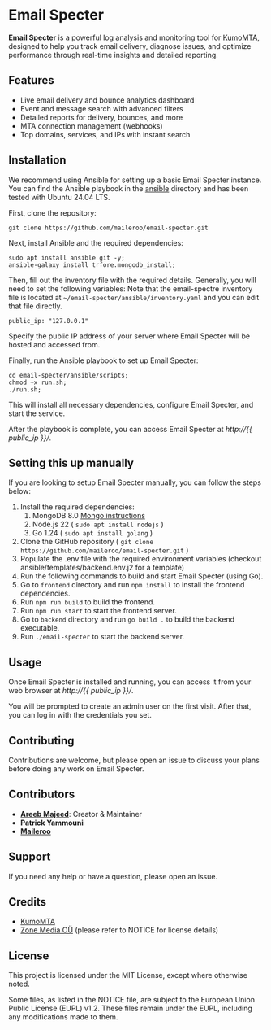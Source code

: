 # Email Specter

**Email Specter** is a powerful log analysis and monitoring tool for [KumoMTA](https://github.com/kumocorp/kumomta), designed to help you track email delivery, diagnose issues, and optimize performance through real-time insights and
detailed reporting.

## Features

- Live email delivery and bounce analytics dashboard
- Event and message search with advanced filters
- Detailed reports for delivery, bounces, and more
- MTA connection management (webhooks)
- Top domains, services, and IPs with instant search

## Installation

We recommend using Ansible for setting up a basic Email Specter instance. You can find the Ansible playbook in the [ansible](https://github.com/maileroo/email-specter/tree/main/ansible) directory and has been tested with Ubuntu 24.04 LTS.

First, clone the repository:

```
git clone https://github.com/maileroo/email-specter.git
```

Next, install Ansible and the required dependencies:

```
sudo apt install ansible git -y;
ansible-galaxy install trfore.mongodb_install;
```

Then, fill out the inventory file with the required details. Generally, you will need to set the following variables:
Note that the email-spectre inventory file is located at `~/email-specter/ansible/inventory.yaml` and you can edit that file directly.

```
public_ip: "127.0.0.1"
```

Specify the public IP address of your server where Email Specter will be hosted and accessed from.

Finally, run the Ansible playbook to set up Email Specter:

```
cd email-specter/ansible/scripts;
chmod +x run.sh;
./run.sh;
```

This will install all necessary dependencies, configure Email Specter, and start the service.

After the playbook is complete, you can access Email Specter at <em>http://{{ public_ip }}/</em>.


## Setting this up manually
If you are looking to setup Email Specter manually, you can follow the steps below:

1. Install the required dependencies: 
   1. MongoDB 8.0  [Mongo instructions](https://www.mongodb.com/docs/manual/administration/install-on-linux/)
   2. Node.js 22  ( `sudo apt install nodejs` )
   3. Go 1.24 ( `sudo apt install golang` )
2. Clone the GitHub repository ( `git clone https://github.com/maileroo/email-specter.git` )
3. Populate the .env file with the required environment variables (checkout ansible/templates/backend.env.j2 for a template)
4. Run the following commands to build and start Email Specter (using Go).
5. Go to `frontend` directory and run `npm install` to install the frontend dependencies.
6. Run `npm run build` to build the frontend.
7. Run `npm run start` to start the frontend server.
8. Go to `backend` directory and run `go build .` to build the backend executable.
9. Run `./email-specter` to start the backend server.

## Usage

Once Email Specter is installed and running, you can access it from your web browser at <em>http://{{ public_ip }}/</em>.

You will be prompted to create an admin user on the first visit. After that, you can log in with the credentials you set.

## Contributing

Contributions are welcome, but please open an issue to discuss your plans before doing any work on Email Specter.

## Contributors

- [**Areeb Majeed**](https://areeb.com): Creator & Maintainer
- **Patrick Yammouni**
- [**Maileroo**](https://maileroo.com)

## Support

If you need any help or have a question, please open an issue.

## Credits

- [KumoMTA](https://github.com/kumocorp/kumomta)
- [Zone Media OÜ](https://github.com/zone-eu/zone-mta) (please refer to NOTICE for license details)

## License

This project is licensed under the MIT License, except where otherwise noted.

Some files, as listed in the NOTICE file, are subject to the European Union Public License (EUPL) v1.2. These files remain under the EUPL, including any modifications made to them.
